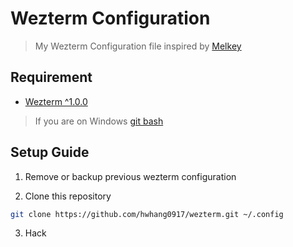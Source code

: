 # Wezterm Configuration

> My Wezterm Configuration file inspired by [Melkey](https://github.com/Melkeydev)

## Requirement

- [Wezterm ^1.0.0](https://wezfurlong.org/wezterm/)

> If you are on Windows [git bash](https://git-scm.com/downloads/win)

## Setup Guide

1. Remove or backup previous wezterm configuration

2. Clone this repository

  ```sh
  git clone https://github.com/hwhang0917/wezterm.git ~/.config
  ```
3. Hack
